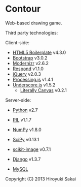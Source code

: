 Contour
=======

Web-based drawing game.

Third party technologies:

Client-side:

* [HTML5 Boilerplate](http://html5boilerplate.com) v4.3.0
* [Bootstrap](http://getbootstrap.com) v3.0.2
* [Modernizr](http://modernizr.com) v2.6.2
* [Respond](https://github.com/scottjehl/Respond) v1.1.0
* [jQuery](http://jquery.com) v2.0.3
* [Processing.js](http://processingjs.org) v1.4.1
* [Underscore.js](http://underscorejs.org) v1.5.2
    * [Literally Canvas](http://literallycanvas.com) v0.2.1

Server-side:

* [Python](http://www.python.org) v2.7
* [PIL](http://www.pythonware.com/products/pil/) v1.1.7
* [NumPy](http://www.numpy.org) v1.8.0
* [SciPy](http://www.scipy.org) v0.13.1
* [scikit-image](http://www.scikit-image.org) v0.7.1
* [Django](https://www.djangoproject.com) v1.3.7

* [MySQL](http://www.mysql.com)

Copyright (C) 2013 Hiroyuki Sakai
